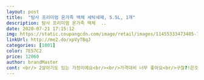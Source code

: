 ```yaml
---
layout: post 
title:  "탐사 프리미엄 온가족 액체 세탁세제, 5.5L, 1개" 
description: 탐사 프리미엄 온가족 액체  ..
date: 2020-07-21 17:15:12 
img: https://static.coupangcdn.com/image/retail/images/11455333473405-7ae55dcf-2cf3-456e-8419-4627db69e70f.jpg 
linkUrl: http://me2.do/xpVyTBqJ 
categories: [1001] 
color: 7E57C2 
price: 12060 
author: brandMaster 
cont: <br/> 2살아기도 있는 가정이에요<br/><br/>가격대비 너무 좋아요<br/>구찮?!은것도 있고 해서 같이쓰고자 구매허게 되었어요<br/>다만 향은 아주 조금 신경쓰이는 정도에요<br/>리필형에도 손잡이가 있길래 그냥 이거로 바로 삿네요<br/>무엇보다 향이 좋고 유연제도 좀식 넣으니 옷들이 부들부들 한게<br/>사용후기 대만족 향이 은은하니 너무 마음에들어요<br/>서용해보고 추가 후기 남길게요<br/>세척력이야 뭐 거기서 거기지만<br/>소분해서 담아 써야 할것 같아요<br/>손잡이가 활용도가 되게 좋은 편은 아니라<br/>아기 세제 어른 세제 따로 쓰다<br/>안세나 하고 뷸안했는데 전혀 안새네요 신기 ㅎㅎ<br/>약간 진해요 무향 중심으로 살아오다보니<br/> 
---
```

 